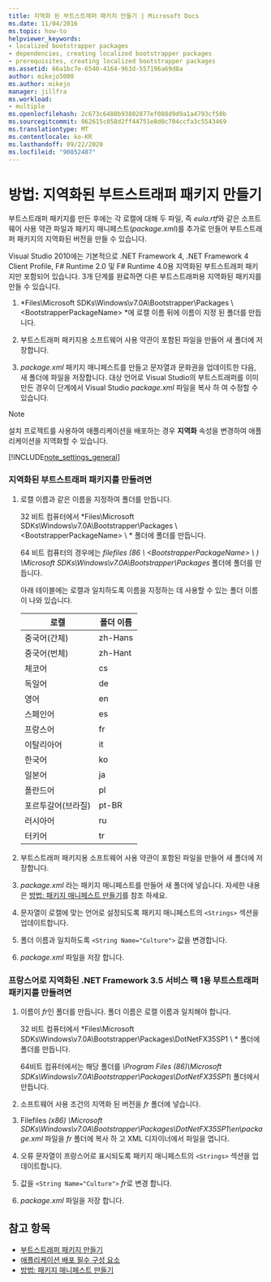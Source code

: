 ```yaml
---
title: 지역화 된 부트스트래퍼 패키지 만들기 | Microsoft Docs
ms.date: 11/04/2016
ms.topic: how-to
helpviewer_keywords:
- localized bootstrapper packages
- dependencies, creating localized bootstrapper packages
- prerequisites, creating localized bootstrapper packages
ms.assetid: 66a1bc7e-6540-4164-963d-557196a69d8a
author: mikejo5000
ms.author: mikejo
manager: jillfra
ms.workload:
- multiple
ms.openlocfilehash: 2c673c6488b93802877ef088d9d9a1a4793cf50b
ms.sourcegitcommit: 062615c058d2ff44751e8d0c704ccfa3c5543469
ms.translationtype: MT
ms.contentlocale: ko-KR
ms.lasthandoff: 09/22/2020
ms.locfileid: "90852487"
---
```

# <a name="how-to-create-a-localized-bootstrapper-package"></a>방법: 지역화된 부트스트래퍼 패키지 만들기
부트스트래퍼 패키지를 만든 후에는 각 로캘에 대해 두 파일, 즉 *eula.rtf*와 같은 소프트웨어 사용 약관 파일과 패키지 매니페스트(*package.xml*)를 추가로 만들어 부트스트래퍼 패키지의 지역화된 버전을 만들 수 있습니다.

 Visual Studio 2010에는 기본적으로 .NET Framework 4, .NET Framework 4 Client Profile, F# Runtime 2.0 및 F# Runtime 4.0용 지역화된 부트스트래퍼 패키지만 포함되어 있습니다. 3개 단계를 완료하면 다른 부트스트래퍼용 지역화된 패키지를 만들 수 있습니다.

1. *Files\Microsoft SDKs\Windows\v7.0A\Bootstrapper\Packages \\ \<BootstrapperPackageName> *에 로캘 이름 뒤에 이름이 지정 된 폴더를 만듭니다.

2. 부트스트래퍼 패키지용 소프트웨어 사용 약관이 포함된 파일을 만들어 새 폴더에 저장합니다.

3. *package.xml* 패키지 매니페스트를 만들고 문자열과 문화권을 업데이트한 다음, 새 폴더에 파일을 저장합니다. 대상 언어로 Visual Studio의 부트스트래퍼를 이미 만든 경우이 단계에서 Visual Studio *package.xml* 파일을 복사 하 여 수정할 수 있습니다.

> [!NOTE]
> 설치 프로젝트를 사용하여 애플리케이션을 배포하는 경우 **지역화** 속성을 변경하여 애플리케이션을 지역화할 수 있습니다.

 [!INCLUDE[note_settings_general](../data-tools/includes/note_settings_general_md.md)]

### <a name="to-create-a-localized-bootstrapper-package"></a>지역화된 부트스트래퍼 패키지를 만들려면

1. 로캘 이름과 같은 이름을 지정하여 폴더를 만듭니다.

     32 비트 컴퓨터에서 *Files\Microsoft SDKs\Windows\v7.0A\Bootstrapper\Packages \\ \<BootstrapperPackageName> \\ * 폴더에 폴더를 만듭니다.

     64 비트 컴퓨터의 경우에는 *filefiles (86 \\ \<BootstrapperPackageName> \\ ) \Microsoft SDKs\Windows\v7.0A\Bootstrapper\Packages* 폴더에 폴더를 만듭니다.

     아래 테이블에는 로캘과 일치하도록 이름을 지정하는 데 사용할 수 있는 폴더 이름이 나와 있습니다.

    |로캘|폴더 이름|
    |------------|-----------------|
    |중국어(간체)|zh-Hans|
    |중국어(번체)|zh-Hant|
    |체코어|cs|
    |독일어|de|
    |영어|en|
    |스페인어|es|
    |프랑스어|fr|
    |이탈리아어|it|
    |한국어|ko|
    |일본어|ja|
    |폴란드어|pl|
    |포르투갈어(브라질)|pt-BR|
    |러시아어|ru|
    |터키어|tr|

2. 부트스트래퍼 패키지용 소프트웨어 사용 약관이 포함된 파일을 만들어 새 폴더에 저장합니다.

3. *package.xml* 라는 패키지 매니페스트를 만들어 새 폴더에 넣습니다. 자세한 내용은 [방법: 패키지 매니페스트 만들기](../deployment/how-to-create-a-package-manifest.md)를 참조 하세요.

4. 문자열이 로캘에 맞는 언어로 설정되도록 패키지 매니페스트의 `<Strings>` 섹션을 업데이트합니다.

5. 폴더 이름과 일치하도록 `<String Name="Culture">` 값을 변경합니다.

6. *package.xml* 파일을 저장 합니다.

### <a name="to-create-a-bootstrapper-package-for-net-framework-35-service-pack-1-localized-in-french"></a>프랑스어로 지역화된 .NET Framework 3.5 서비스 팩 1용 부트스트래퍼 패키지를 만들려면

1. 이름이 *fr*인 폴더를 만듭니다. 폴더 이름은 로캘 이름과 일치해야 합니다.

     32 비트 컴퓨터에서 *Files\Microsoft SDKs\Windows\v7.0A\Bootstrapper\Packages\DotNetFX35SP1 \\ * 폴더에 폴더를 만듭니다.

     64비트 컴퓨터에서는 해당 폴더를 *\Program Files (86)\Microsoft SDKs\Windows\v7.0A\Bootstrapper\Packages\DotNetFX35SP1\\* 폴더에서 만듭니다.

2. 소프트웨어 사용 조건의 지역화 된 버전을 *fr* 폴더에 넣습니다.

3. Filefiles *(x86) \Microsoft SDKs\Windows\v7.0A\Bootstrapper\Packages\DotNetFX35SP1\en\package.xml* 파일을 *fr* 폴더에 복사 하 고 XML 디자이너에서 파일을 엽니다.

4. 오류 문자열이 프랑스어로 표시되도록 패키지 매니페스트의 `<Strings>` 섹션을 업데이트합니다.

5. 값을 `<String Name="Culture">` *fr*로 변경 합니다.

6. *package.xml* 파일을 저장 합니다.

## <a name="see-also"></a>참고 항목
- [부트스트래퍼 패키지 만들기](../deployment/creating-bootstrapper-packages.md)
- [애플리케이션 배포 필수 구성 요소](../deployment/application-deployment-prerequisites.md)
- [방법: 패키지 매니페스트 만들기](../deployment/how-to-create-a-package-manifest.md)
